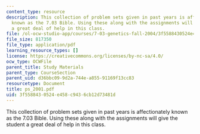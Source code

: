 ```yaml
---
content_type: resource
description: This collection of problem sets given in past years is affectionately
  known as the 7.03 Bible. Using these along with the assignments will give the student
  a great deal of help in this class.
file: /ol-ocw-studio-app/courses/7-03-genetics-fall-2004/3f5588430524e458c9436cb12d73481d_ps_2001.pdf
file_size: 817350
file_type: application/pdf
learning_resource_types: []
license: https://creativecommons.org/licenses/by-nc-sa/4.0/
ocw_type: OCWFile
parent_title: Study Materials
parent_type: CourseSection
parent_uid: d36bbc09-9d2a-744e-a855-91169f13cc83
resourcetype: Document
title: ps_2001.pdf
uid: 3f558843-0524-e458-c943-6cb12d73481d
---
```

This collection of problem sets given in past years is affectionately known as the 7.03 Bible. Using these along with the assignments will give the student a great deal of help in this class.